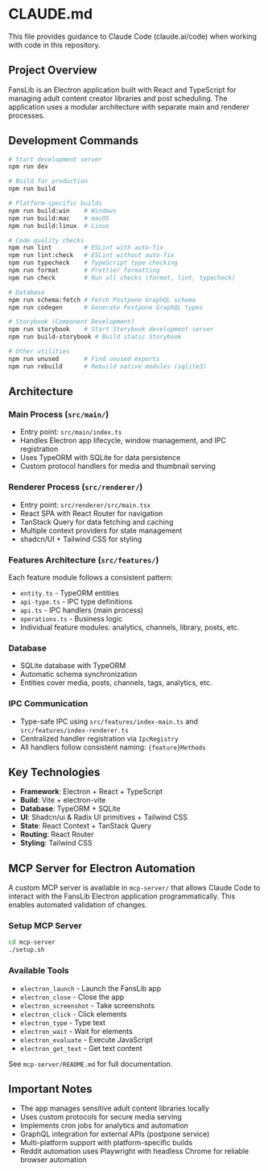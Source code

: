 # CLAUDE.md

This file provides guidance to Claude Code (claude.ai/code) when working with code in this repository.

## Project Overview

FansLib is an Electron application built with React and TypeScript for managing adult content creator libraries and post scheduling. The application uses a modular architecture with separate main and renderer processes.

## Development Commands

```bash
# Start development server
npm run dev

# Build for production
npm run build

# Platform-specific builds
npm run build:win    # Windows
npm run build:mac    # macOS
npm run build:linux  # Linux

# Code quality checks
npm run lint         # ESLint with auto-fix
npm run lint:check   # ESLint without auto-fix
npm run typecheck    # TypeScript type checking
npm run format       # Prettier formatting
npm run check        # Run all checks (format, lint, typecheck)

# Database
npm run schema:fetch # Fetch Postpone GraphQL schema
npm run codegen      # Generate Postpone GraphQL types

# Storybook (Component Development)
npm run storybook    # Start Storybook development server
npm run build-storybook # Build static Storybook

# Other utilities
npm run unused       # Find unused exports
npm run rebuild      # Rebuild native modules (sqlite3)
```

## Architecture

### Main Process (`src/main/`)

- Entry point: `src/main/index.ts`
- Handles Electron app lifecycle, window management, and IPC registration
- Uses TypeORM with SQLite for data persistence
- Custom protocol handlers for media and thumbnail serving

### Renderer Process (`src/renderer/`)

- Entry point: `src/renderer/src/main.tsx`
- React SPA with React Router for navigation
- TanStack Query for data fetching and caching
- Multiple context providers for state management
- shadcn/UI + Tailwind CSS for styling

### Features Architecture (`src/features/`)

Each feature module follows a consistent pattern:

- `entity.ts` - TypeORM entities
- `api-type.ts` - IPC type definitions
- `api.ts` - IPC handlers (main process)
- `operations.ts` - Business logic
- Individual feature modules: analytics, channels, library, posts, etc.

### Database

- SQLite database with TypeORM
- Automatic schema synchronization
- Entities cover media, posts, channels, tags, analytics, etc.

### IPC Communication

- Type-safe IPC using `src/features/index-main.ts` and `src/features/index-renderer.ts`
- Centralized handler registration via `IpcRegistry`
- All handlers follow consistent naming: `{feature}Methods`

## Key Technologies

- **Framework**: Electron + React + TypeScript
- **Build**: Vite + electron-vite
- **Database**: TypeORM + SQLite
- **UI**: Shadcn/ui & Radix UI primitives + Tailwind CSS
- **State**: React Context + TanStack Query
- **Routing**: React Router
- **Styling**: Tailwind CSS

## MCP Server for Electron Automation

A custom MCP server is available in `mcp-server/` that allows Claude Code to interact with the FansLib Electron application programmatically. This enables automated validation of changes.

### Setup MCP Server

```bash
cd mcp-server
./setup.sh
```

### Available Tools

- `electron_launch` - Launch the FansLib app
- `electron_close` - Close the app
- `electron_screenshot` - Take screenshots
- `electron_click` - Click elements
- `electron_type` - Type text
- `electron_wait` - Wait for elements
- `electron_evaluate` - Execute JavaScript
- `electron_get_text` - Get text content

See `mcp-server/README.md` for full documentation.

## Important Notes

- The app manages sensitive adult content libraries locally
- Uses custom protocols for secure media serving
- Implements cron jobs for analytics and automation
- GraphQL integration for external APIs (postpone service)
- Multi-platform support with platform-specific builds
- Reddit automation uses Playwright with headless Chrome for reliable browser automation
